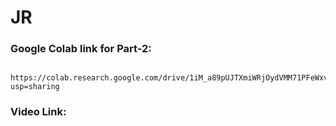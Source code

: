 # JR

### Google Colab link for Part-2:
      https://colab.research.google.com/drive/1iM_a89pUJTXmiWRjOydVMM71PFeWxvKz?usp=sharing
      
### Video Link:
      
